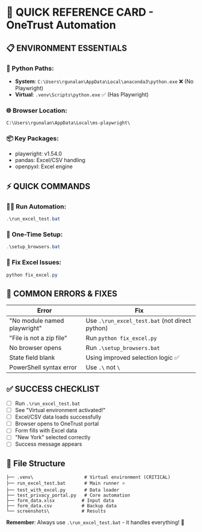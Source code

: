 # 🚀 QUICK REFERENCE CARD - OneTrust Automation

## 📋 ENVIRONMENT ESSENTIALS

### 🐍 Python Paths:
- **System**: `C:\Users\rgunalan\AppData\Local\anaconda3\python.exe` ❌ (No Playwright)
- **Virtual**: `.venv\Scripts\python.exe` ✅ (Has Playwright)

### 🌐 Browser Location:
`C:\Users\rgunalan\AppData\Local\ms-playwright\`

### 📦 Key Packages:
- playwright: v1.54.0
- pandas: Excel/CSV handling  
- openpyxl: Excel engine

## ⚡ QUICK COMMANDS

### 🏃‍♂️ Run Automation:
```powershell
.\run_excel_test.bat
```

### 🔧 One-Time Setup:
```powershell
.\setup_browsers.bat
```

### 🔄 Fix Excel Issues:
```powershell
python fix_excel.py
```

## 🚨 COMMON ERRORS & FIXES

| Error | Fix |
|-------|-----|
| "No module named playwright" | Use `.\run_excel_test.bat` (not direct python) |
| "File is not a zip file" | Run `python fix_excel.py` |
| No browser opens | Run `.\setup_browsers.bat` |
| State field blank | Using improved selection logic ✅ |
| PowerShell syntax error | Use `.\` not `\` |

## ✅ SUCCESS CHECKLIST

- [ ] Run `.\run_excel_test.bat`
- [ ] See "Virtual environment activated!"
- [ ] Excel/CSV data loads successfully
- [ ] Browser opens to OneTrust portal
- [ ] Form fills with Excel data
- [ ] "New York" selected correctly
- [ ] Success message appears

## 📁 File Structure
```
├── .venv\                   # Virtual environment (CRITICAL)
├── run_excel_test.bat       # Main runner ⭐
├── test_with_excel.py       # Data loader
├── test_privacy_portal.py   # Core automation
├── form_data.xlsx          # Input data
├── form_data.csv           # Backup data
└── screenshots\            # Results
```

**Remember**: Always use `.\run_excel_test.bat` - it handles everything! 🎯
